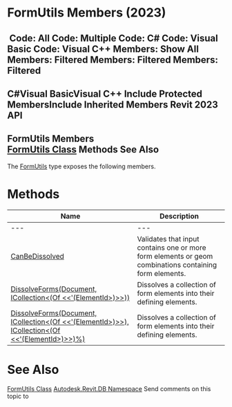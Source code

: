 # FormUtils Members (2023)

﻿
 Code: All Code: Multiple Code: C# Code: Visual Basic Code: Visual C++  Members: Show All Members: Filtered Members: Filtered Members: Filtered   
---  
C#Visual BasicVisual C++
Include Protected MembersInclude Inherited Members
Revit 2023 API  
---  
FormUtils Members  
[FormUtils Class](fe80084f-2b75-cc39-bf64-866bc2c27bb1.md "FormUtils Class") Methods See Also  
---  
The [FormUtils](fe80084f-2b75-cc39-bf64-866bc2c27bb1.md "FormUtils Class") type exposes the following members.
# Methods
| Name | Description |
| --- | --- |
| --- | --- | --- |
| [CanBeDissolved](a098da05-374c-d25d-a12f-5fd68c5e3ce4.md "CanBeDissolved Method") | Validates that input contains one or more form elements or geom combinations containing form elements. |
| [DissolveForms(Document, ICollection<(Of <<'(ElementId>)>>))](2dc2425a-b4d4-f514-8497-4fe4c1f4bbfa.md "DissolveForms Method \(Document, ICollection\(ElementId\)\)") | Dissolves a collection of form elements into their defining elements. |
| [DissolveForms(Document, ICollection<(Of <<'(ElementId>)>>), ICollection<(Of <<'(ElementId>)>>)%)](4ea56c0f-d56f-ecf3-62fc-9bdc8d7a0d2e.md "DissolveForms Method \(Document, ICollection\(ElementId\), ICollection\(ElementId\)\)") | Dissolves a collection of form elements into their defining elements. |

# See Also
[FormUtils Class](fe80084f-2b75-cc39-bf64-866bc2c27bb1.md "FormUtils Class")
[Autodesk.Revit.DB Namespace](87546ba7-461b-c646-cbb1-2cb8f5bff8b2.md "Autodesk.Revit.DB Namespace")
Send comments on this topic to 